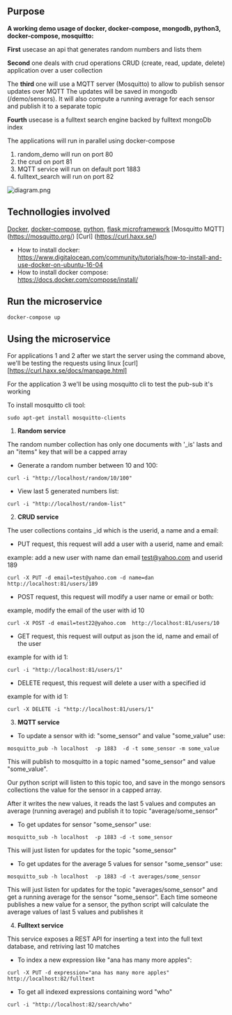 ## Purpose

**A working demo usage of docker, docker-compose, mongodb, python3, docker-compose, mosquitto:**

**First** usecase an api that generates random numbers and lists them

**Second** one deals with crud operations CRUD (create, read, update, delete) 
application over a user collection

The **third** one will use a MQTT server (Mosquitto) to allow to publish sensor updates over MQTT
The updates will be saved in mongodb (/demo/sensors). It will also compute a running average 
for each sensor and publish it to a separate topic

**Fourth** usecase is a fulltext search engine backed by fulltext mongoDb index

The applications will run in parallel using docker-compose

1. random_demo will run on port 80
2. the crud on port 81
3. MQTT service will run on default port 1883
4. fulltext_search will run on port 82

![diagram.png](https://github.com/danionescu0/docker-flask-mongodb-example/blob/master/resources/diagram.png)

## Technollogies involved
[Docker](https://opensource.com/resources/what-docker), [docker-compose](https://docs.docker.com/compose/), 
[python](https://www.python.org/doc/essays/blurb/), 
[flask microframework](http://flask.pocoo.org/)
[Mosquitto MQTT] (https://mosquitto.org/)
[Curl] (https://curl.haxx.se/)

* How to install docker: https://www.digitalocean.com/community/tutorials/how-to-install-and-use-docker-on-ubuntu-16-04
* How to install docker compose: https://docs.docker.com/compose/install/



## Run the microservice
````
docker-compose up
````

## Using the microservice
For applications 1 and 2 after we start the server using the command above, we'll be testing 
the requests using linux [curl][https://curl.haxx.se/docs/manpage.html]

For the application 3 we'll be using mosquitto cli to test the pub-sub it's working

To install mosquitto cli tool:
````
sudo apt-get install mosquitto-clients
````


1) **Random service**

The random number collection has only one documents with '_is' lasts
and an "items" key that will be a capped array

* Generate a random number between 10 and 100: 
````
curl -i "http://localhost/random/10/100"
````

* View last 5 generated numbers list: 

````
curl -i "http://localhost/random-list"
````

2) **CRUD service**

The user collections contains _id which is the userid, a name and a email:


* PUT request, this request will add a user with a userid, name and email:

example: add a new user with name dan email test@yahoo.com and userid 189
````
curl -X PUT -d email=test@yahoo.com -d name=dan http://localhost:81/users/189
````

* POST request, this request will modify a user name or email or both:

example, modify the email of the user with id 10

````
curl -X POST -d email=test22@yahoo.com  http://localhost:81/users/10

````

* GET request, this request will output as json the id, name and email of the user

example for with id 1:
````
curl -i "http://localhost:81/users/1"
````

* DELETE request, this request will delete a user with a specified id

example for with id 1:
````
curl -X DELETE -i "http://localhost:81/users/1"
````

3) **MQTT service**

* To update a sensor with id: "some_sensor" and value "some_value" use:

````
mosquitto_pub -h localhost  -p 1883  -d -t some_sensor -m some_value
````
This will publish to mosquitto in a topic named "some_sensor" and value "some_value".

Our python script will listen to this topic too, and save in the mongo sensors collections
the value for the sensor in a capped array.

After it writes the new values, it reads the last 5 values and computes an average (running average)
and publish it to topic "average/some_sensor"

* To get updates for sensor "some_sensor" use:
````
mosquitto_sub -h localhost  -p 1883 -d -t some_sensor
````
This will just listen for updates for the topic "some_sensor"

* To get updates for the average 5 values for sensor "some_sensor" use:
````
mosquitto_sub -h localhost  -p 1883 -d -t averages/some_sensor
````

This will just listen for updates for the topic "averages/some_sensor" and get a running average 
for the sensor "some_sensor". Each time someone publishes a new value for a sensor, the 
python script will calculate the average values of last 5 values and publishes it


4) **Fulltext service**

This service exposes a REST API for inserting a text into the full text database, and retriving last 10 matches

* To index a new expression like "ana has many more apples":
````
curl -X PUT -d expression="ana has many more apples"  http://localhost:82/fulltext
````

* To get all indexed expressions containing word "who"
````
curl -i "http://localhost:82/search/who"
````